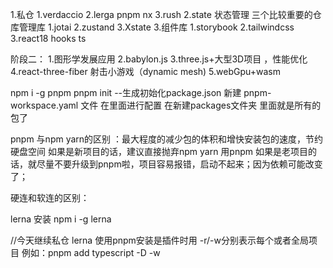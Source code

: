 1.私仓  1.verdaccio
       2.lerga pnpm nx
       3.rush 
2.state  状态管理  三个比较重要的仓库管理库
           1.jotai
            2.zustand
            3.Xstate
3.组件库
  1.storybook
  2.tailwindcss
  3.react18 hooks ts 


阶段二：
1.图形学发展应用
2.babylon.js
3.three.js+大型3D项目 ，性能优化
4.react-three-fiber 射击小游戏（dynamic mesh)
5.webGpu+wasm

npm i -g pnpm 
pnpm init --生成初始化package.json
新建 pnpm-workspace.yaml  文件  在里面进行配置
在新建packages文件夹  里面就是所有的包了

pnpm 与npm yarn的区别
：最大程度的减少包的体积和增快安装包的速度，节约硬盘空间
如果是新项目的话，建议直接抛弃npm  yarn 用pnpm
如果是老项目的话，就尽量不要升级到pnpm啦，项目容易报错，启动不起来；因为依赖可能改变了；

硬连和软连的区别：

lerna 安装 npm i -g lerna



//今天继续私仓
lerna    使用pnpm安装是插件时用  -r/-w分别表示每个或者全局项目
     例如：pnpm add typescript -D -w